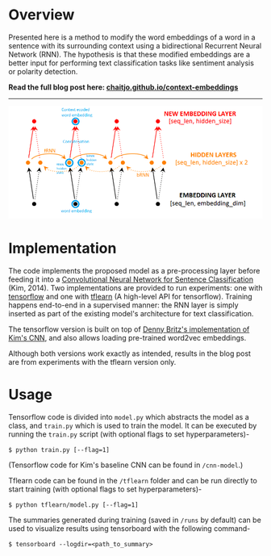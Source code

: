 # Overview
Presented here is a method to modify the word embeddings of a word in a sentence with its surrounding context using a bidirectional Recurrent Neural Network (RNN). The hypothesis is that these modified embeddings are a better input for performing text classification tasks like sentiment analysis or polarity detection. 

**Read the full blog post here: [chaitjo.github.io/context-embeddings](https://chaitjo.github.io/context-embeddings/)**

---

![Bidirectional RNN layer](res/bidirectional-rnn.png)

# Implementation
The code implements the proposed model as a pre-processing layer before feeding it into a [Convolutional Neural Network for Sentence Classification](https://arxiv.org/pdf/1408.5882v2.pdf) (Kim, 2014). Two implementations are provided to run experiments: one with [tensorflow](https://www.tensorflow.org/) and one with [tflearn](http://tflearn.org/) (A high-level API for tensorflow). Training happens end-to-end in a supervised manner: the RNN layer is simply inserted as part of the existing model's architecture for text classification.

The tensorflow version is built on top of [Denny Britz's implementation of Kim's CNN](https://github.com/dennybritz/cnn-text-classification-tf), and also allows loading pre-trained word2vec embeddings. 

Although both versions work exactly as intended, results in the blog post are from experiments with the tflearn version only.

# Usage
Tensorflow code is divided into `model.py` which abstracts the model as a class, and `train.py` which is used to train the model. It can be executed by running the `train.py` script (with optional flags to set hyperparameters)-
```
$ python train.py [--flag=1]
```
(Tensorflow code for Kim's baseline CNN can be found in `/cnn-model`.)

Tflearn code can be found in the `/tflearn` folder and can be run directly to start training (with optional flags to set hyperparameters)-
```
$ python tflearn/model.py [--flag=1]
```

The summaries generated during training (saved in `/runs` by default) can be used to visualize results using tensorboard with the following command-
```
$ tensorboard --logdir=<path_to_summary>
```
